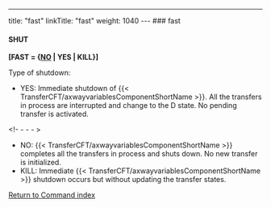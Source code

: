 ---
title: "fast"
linkTitle: "fast"
weight: 1040
--- ### fast

#### SHUT

****[FAST = {<u>NO</u> &#124; YES &#124; KILL}]****

Type of shutdown:

- YES: Immediate shutdown of {{< TransferCFT/axwayvariablesComponentShortName >}}.
    All the transfers in process are interrupted and change
    to the D state. No pending transfer is activated.

<!- - - - >

- NO: {{< TransferCFT/axwayvariablesComponentShortName >}} completes all the transfers
    in process and shuts down. No new transfer is initialized.
- KILL: Immediate {{< TransferCFT/axwayvariablesComponentShortName >}} shutdown occurs
    but without updating the transfer states.

[Return to Command index](../../)

